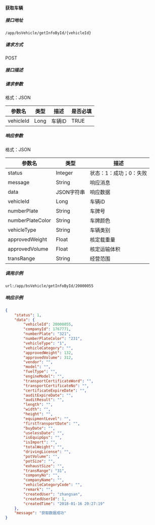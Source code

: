 #### 获取车辆

##### 接口地址

```
/app/bsVehicle/getInfoById/{vehicleId}
```

##### 请求方式

POST

##### 接口描述

##### 请求参数

格式：JSON

| 参数名 | 类型 | 描述 | 是否必填 |
| --- | --- | --- | --- |
|vehicleId| Long| 车辆ID | TRUE|

##### 响应参数

格式：JSON

| 参数名 | 类型 | 描述 |
| --- | --- | --- |
| status| Integer | 状态：1：成功；0：失败 |
| message| String | 响应消息 |
| data| JSON字符串| 响应数据 |
| vehicleId| Long| 车辆iD |
| numberPlate| String | 车牌号 | 
| numberPlateColor| String | 车牌颜色 | 
| vehicleType| String |  车辆类别  | 
| approvedWeight| Float| 核定载重量 | 
| approvedVolume| Float | 核定运输体积|
| transRange| String | 经营范围 | 


##### 调用示例

```
url:/app/bsVehicle/getInfoById/20000055
```

##### 响应示例

``` json
{
    "status": 1,
    "data": {
        "vehicleId": 20000055,
        "companyId": 1767771,
        "numberPlate": "321",
        "numberPlateColor": "231",
        "vehicleType": "1",
        "vehicleCategory": "",
        "approvedWeight": 132,
        "approvedVolume": 312,
        "vendor": "",
        "model": "",
        "fuelType": "",
        "engineModel": "",
        "transportCertificateWord": "",
        "transportCertificateNo": "",
        "certificateExpireDate": "",
        "auditExpireDate": "",
        "auditResult": "",
        "length": "",
        "width": "",
        "height": "",
        "equipmentLevel": "",
        "firstTransportDate": "",
        "buyDate": "",
        "uselessDate": "",
        "isEquipGps": "",
        "isImport": "",
        "totalWeight": "",
        "drivingLicense": "",
        "potVolume": "",
        "potSize": "",
        "exhaustSize": "",
        "transRange": "31",
        "companyNo": "",
        "companyName": "",
        "vehicleCategoryCode": "",
        "remark": "",
        "createdUser": "zhangsan",
        "createdUserId": 1,
        "createdTime": "2018-01-16 20:27:19"
    },
    "message": "获取数据成功"
}
```

